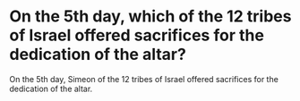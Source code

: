 # On the 5th day, which of the 12 tribes of Israel offered sacrifices for the dedication of the altar?

On the 5th day, Simeon of the 12 tribes of Israel offered sacrifices for the dedication of the altar.
